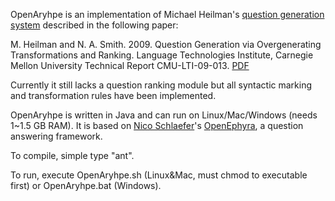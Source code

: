 OpenAryhpe is an implementation of Michael Heilman's [question generation system](http://www.ark.cs.cmu.edu/mheilman/questions/) described in the following paper:

M. Heilman and N. A. Smith. 2009. Question Generation via Overgenerating Transformations and Ranking. Language Technologies Institute, Carnegie Mellon University Technical Report CMU-LTI-09-013. [PDF](http://www.cs.cmu.edu/~mheilman/papers/heilman-smith-qg-tech-report.pdf)

Currently it still lacks a question ranking module but all syntactic marking and transformation rules have been implemented.

OpenAryhpe is written in Java and can run on Linux/Mac/Windows (needs 1~1.5 GB RAM). It is based on [Nico Schlaefer](http://www.cs.cmu.edu/~nico/)'s [OpenEphyra](http://ephyra.info/), a question answering framework.

To compile, simple type "ant".

To run, execute OpenAryhpe.sh (Linux&Mac, must chmod to executable first) or OpenAryhpe.bat (Windows).